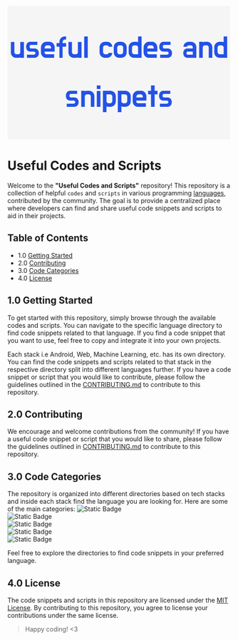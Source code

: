 ![Banner](public/useful_codes_and_snippets.png)

# **Useful Codes and Scripts**

Welcome to the **"Useful Codes and Scripts"** repository! This repository is a collection of helpful `codes` and `scripts` in various programming [languages](#languages), contributed by the community.
The goal is to provide a centralized place where developers can find and share useful code snippets and scripts to aid in their projects.

## Table of Contents

- 1.0 [Getting Started](#getting-started)
- 2.0 [Contributing](#contributing)
- 3.0 [Code Categories](#code-categories)
- 4.0 [License](#license)

## 1.0 Getting Started

To get started with this repository, simply browse through the available codes and scripts. You can navigate to the specific language directory to find code snippets related to that language. If you find a code snippet that you want to use, feel free to copy and integrate it into your own projects.

Each stack i.e Android, Web, Machine Learning, etc. has its own directory. You can find the code snippets and scripts related to that stack in the respective directory split into different languages further. If you have a code snippet or script that you would like to contribute, please follow the guidelines outlined in the [CONTRIBUTING.md](CONTRIBUTING.md) to contribute to this repository.

## 2.0 Contributing

We encourage and welcome contributions from the community! If you have a useful code snippet or script that you would like to share, please follow the guidelines outlined in [CONTRIBUTING.md](CONTRIBUTING.md) to contribute to this repository.

## 3.0 Code Categories

The repository is organized into different directories based on tech stacks and inside each stack find the language you are looking for. Here are some of the main categories:
![Static Badge](https://img.shields.io/badge/python-django-red) \
![Static Badge](https://img.shields.io/badge/Golang-Go-brightred) \
![Static Badge](https://img.shields.io/badge/Typescript-TS-blue) \
![Static Badge](https://img.shields.io/badge/HTML-%3C%2F%3E-purple)\
![Static Badge](https://img.shields.io/badge/C-C%2B%2B-white)

Feel free to explore the directories to find code snippets in your preferred language.

## 4.0 License

The code snippets and scripts in this repository are licensed under the [MIT License](LICENSE). By contributing to this repository, you agree to license your contributions under the same license.

> Happy coding! <3
